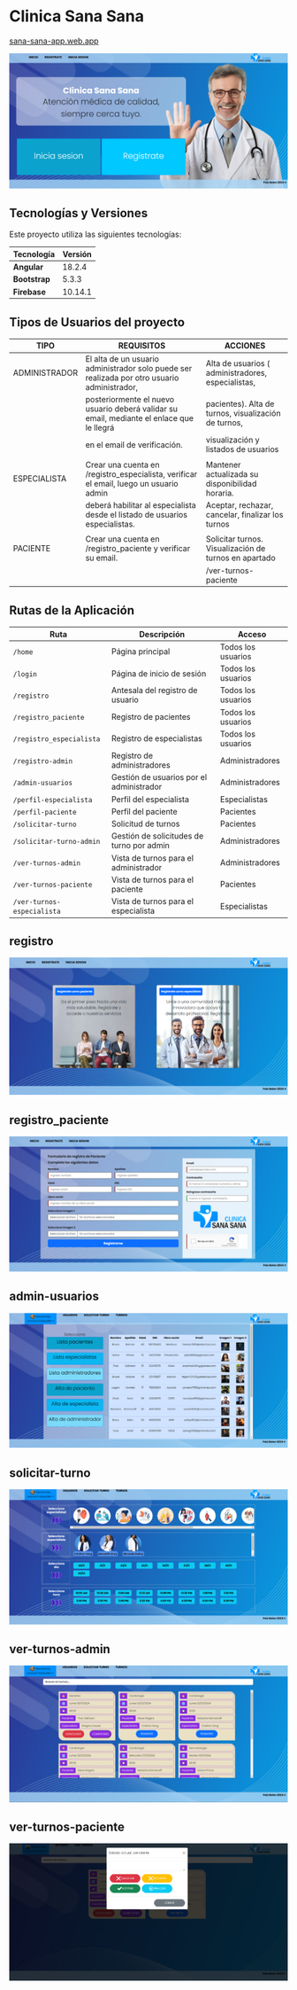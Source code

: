 # Clinica Sana Sana

 [sana-sana-app.web.app](https://sana-sana-app.web.app/)

 ![Pagina de inicio](./src/assets/images/readme/Captura%20de%20pantalla%202024-11-19%20172532.png)

 ## Tecnologías y Versiones

Este proyecto utiliza las siguientes tecnologías:

| Tecnología    | Versión  |
|---------------|----------|
| **Angular**   | 18.2.4   |
| **Bootstrap** | 5.3.3    |
| **Firebase**  | 10.14.1  |


## Tipos de Usuarios del proyecto

|TIPO           | REQUISITOS                                                                                    | ACCIONES                                                  |
|---------------|-----------------------------------------------------------------------------------------------|-----------------------------------------------------------|
|ADMINISTRADOR  | El alta de un usuario administrador solo puede ser realizada por otro usuario administrador,  |Alta de usuarios ( administradores, especialistas,         | 
|               | posteriormente el nuevo usuario deberá validar su email, mediante el enlace que le llegrá     |pacientes). Alta de turnos, visualización de turnos,       |
|               | en el email de verificación.                                                                  | visualización y listados de usuarios                      |
|               |                                                                                               |                                                           |
|ESPECIALISTA   | Crear una cuenta en /registro_especialista, verificar el email, luego un usuario admin        |Mantener actualizada su disponibilidad horaria.            |
|               | deberá habilitar al especialista desde el listado de usuarios especialistas.                  |Aceptar, rechazar, cancelar, finalizar los turnos          |
|               |                                                                                               |                                                           |
|PACIENTE       |Crear una cuenta en /registro_paciente y verificar su email.                                   | Solicitar turnos. Visualización de turnos en apartado     |
|               |                                                                                               |  /ver-turnos-paciente                                     |

## Rutas de la Aplicación

| Ruta                       | Descripción                                     | Acceso                     |
|----------------------------|-------------------------------------------------|----------------------------|
| `/home`                    | Página principal                               | Todos los usuarios         |
| `/login`                   | Página de inicio de sesión                     | Todos los usuarios         |
| `/registro`                | Antesala del registro de usuario               | Todos los usuarios         |
| `/registro_paciente`       | Registro de pacientes                          | Todos los usuarios         |
| `/registro_especialista`   | Registro de especialistas                      | Todos los usuarios         |
| `/registro-admin`          | Registro de administradores                    | Administradores            |
| `/admin-usuarios`          | Gestión de usuarios por el administrador       | Administradores            |
| `/perfil-especialista`     | Perfil del especialista                        | Especialistas              |
| `/perfil-paciente`         | Perfil del paciente                            | Pacientes                  |
| `/solicitar-turno`         | Solicitud de turnos                            | Pacientes                  |
| `/solicitar-turno-admin`   | Gestión de solicitudes de turno por admin      | Administradores            |
| `/ver-turnos-admin`        | Vista de turnos para el administrador          | Administradores            |
| `/ver-turnos-paciente`     | Vista de turnos para el paciente               | Pacientes                  |
| `/ver-turnos-especialista` | Vista de turnos para el especialista           | Especialistas              |

## registro
![registro](./src/assets/images/readme/Captura%20de%20pantalla%202024-11-19%20175517.png "Antesala al formulario del registro")

## registro_paciente
![registro_paciente](./src/assets/images/readme/Captura%20de%20pantalla%202024-11-19%20180053.png "Formulario de registro de paciente")

## admin-usuarios
![admin-usuarios](./src/assets/images/readme/Captura%20de%20pantalla%202024-11-19%20180248.png "Gestión de usuarios / administrador")

## solicitar-turno
![solicitar-turno](./src/assets/images/readme/Captura%20de%20pantalla%202024-11-19%20180405.png "Solicitud de turnos / Pacientes y Administradores")

## ver-turnos-admin
![ver-turnos-admin](./src/assets/images/readme/Captura%20de%20pantalla%202024-11-19%20180516.png "Visualización de turnos / Administrador")

## ver-turnos-paciente
![ver-turnos-paciente](./src/assets/images/readme/Captura%20de%20pantalla%202024-11-19%20180706.png "Actualizacion de estado de turno / Especialista")

